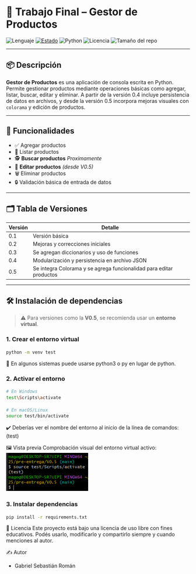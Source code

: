 # 🧪 Trabajo Final – Gestor de Productos

![Lenguaje](https://img.shields.io/github/languages/top/MagoGaro/TalentoTech-Python-2025) [![Estado](https://img.shields.io/badge/estado-activo-brightgreen)](https://github.com/MagoGaro/TalentoTech-Python-2025) ![Python](https://img.shields.io/badge/python-3.13+-blue.svg) ![Licencia](https://img.shields.io/badge/licencia-uso%20libre-brightgreen) ![Tamaño del repo](https://img.shields.io/github/repo-size/MagoGaro/TalentoTech-Python-2025)

---

## 📦 Descripción

**Gestor de Productos** es una aplicación de consola escrita en Python. Permite gestionar productos mediante operaciones básicas como agregar, listar, buscar, editar y eliminar. A partir de la versión 0.4 incluye persistencia de datos en archivos, y desde la versión 0.5 incorpora mejoras visuales con `colorama` y edición de productos.

---

## 🚀 Funcionalidades

- ✅ Agregar productos
- 📃 Listar productos
- 🕵️ **Buscar productos** *Proximamente*
- 📝 **Editar productos** *(desde V0.5)*
- 🗑️ Eliminar productos
- 🔒 Validación básica de entrada de datos

---

## 🗂️ Tabla de Versiones

| Versión | Detalle                                                             |
|---------|---------------------------------------------------------------------|
| 0.1     | Versión básica                                                      |
| 0.2     | Mejoras y correcciones iniciales                                   |
| 0.3     | Se agregan diccionarios y uso de funciones                         |
| 0.4     | Modularización y persistencia en archivo JSON                      |
| 0.5     | Se integra Colorama y se agrega funcionalidad para editar productos |

---

## 🛠 Instalación de dependencias

> ⚠️ Para versiones como la **V0.5**, se recomienda usar un **entorno virtual**.

### 1. Crear el entorno virtual

```bash
python -m venv test
```
📌 En algunos sistemas puede usarse python3 o py en lugar de python.

### 2. Activar el entorno

```bash
# En Windows
test\Scripts\activate

# En macOS/Linux
source test/bin/activate
```
✔️ Deberías ver el nombre del entorno al inicio de la línea de comandos: (test)

🖼️ Vista previa
Comprobación visual del entorno virtual activo:
  ![Imagen de comprobación](img/comprobar_venv.png)
  
  ### 3. Instalar dependencias

  ```bash
pip install -r requirements.txt
```

📄 Licencia
Este proyecto está bajo una licencia de uso libre con fines educativos. Podés usarlo, modificarlo y compartirlo siempre y cuando menciones al autor.

✍️ Autor
- Gabriel Sebastián Román